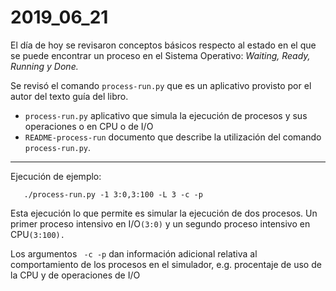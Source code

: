 # 2019_06_21

El día de hoy se revisaron conceptos básicos respecto al estado en el 
que se puede encontrar un proceso en el Sistema Operativo: *Waiting, 
Ready, Running y Done.*

Se revisó el comando ```process-run.py``` que es un aplicativo provisto 
por el autor del texto guía del libro.
* ```process-run.py``` aplicativo que simula la ejecución de procesos y 
sus operaciones o en CPU o de I/O
* ```README-process-run``` documento que describe la utilización del 
comando ```process-run.py```.
* * *

Ejecución de ejemplo:


```   ./process-run.py -1 3:0,3:100 -L 3 -c -p```


Esta ejecución lo que permite es simular la ejecución de dos procesos. 
Un primer proceso intensivo en I/O```(3:0)``` y un segundo proceso 
intensivo en CPU```(3:100).```

Los argumentos ``` -c -p``` dan información adicional relativa al 
comportamiento de los procesos en el simulador, e.g. procentaje de uso 
de la CPU y de operaciones de I/O
